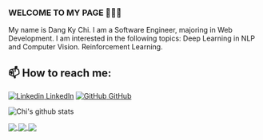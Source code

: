 ### WELCOME TO MY PAGE 👋👋👋
My name is Dang Ky Chi. I am a Software Engineer, majoring in Web Development. I am interested in the following topics: Deep Learning in NLP and Computer Vision. Reinforcement Learning.<br>
## 📫 How to reach me: 

[![Linkedin](https://i.stack.imgur.com/gVE0j.png) LinkedIn](https://www.linkedin.com/in/dan-chi-a3555331a/) [![GitHub](https://i.stack.imgur.com/tskMh.png) GitHub](https://github.com/dangkychi/)

![Chi's github stats](https://github-readme-stats-git-masterrstaa-rickstaa.vercel.app/api?username=dangkychi&show_icons=true&theme=tokyonight&hide=contribs,prs,issues)

<a href="https://github.com/dangkychi/dkc_mvc/">
  <!-- Change the `github-readme-stats.anuraghazra1.vercel.app` to `github-readme-stats.vercel.app`  -->
  <img align="center" src="https://github-readme-stats.anuraghazra1.vercel.app/api/pin/?username=dangkychi&repo=dkc_mvc&theme=radical" />
</a>    
<a href="https://github.com/nhanvox/CoffeeShop/">
  <!-- Change the `github-readme-stats.anuraghazra1.vercel.app` to `github-readme-stats.vercel.app`  -->
  <img align="center" src="https://github-readme-stats.anuraghazra1.vercel.app/api/pin/?username=nhanvox&repo=CoffeeShop&theme=merko" />
</a>

<a href="https://github.com/dangkychi/clothesshop_mvc/">
  <!-- Change the `github-readme-stats.anuraghazra1.vercel.app` to `github-readme-stats.vercel.app`  -->
  <img align="center" src="https://github-readme-stats.anuraghazra1.vercel.app/api/pin/?username=dangkychi&repo=clothesshop_mvc&theme=gruvbox" />
</a>     
